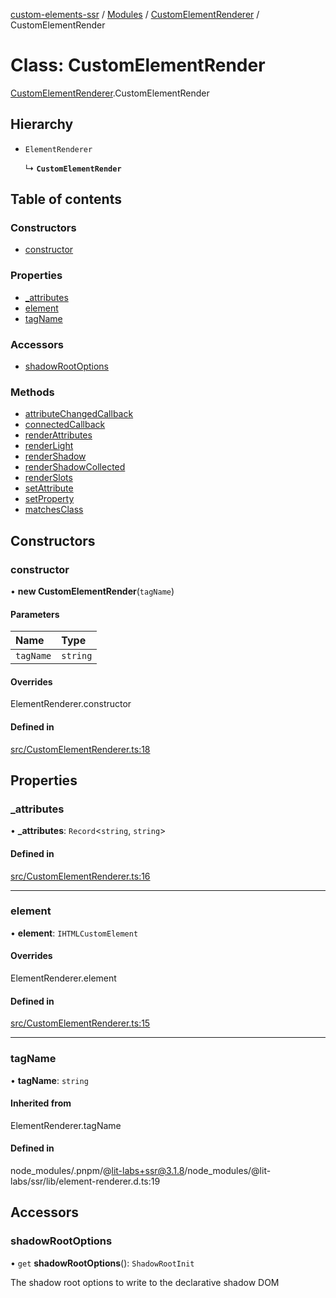 [custom-elements-ssr](../README.md) / [Modules](../modules.md) / [CustomElementRenderer](../modules/CustomElementRenderer.md) / CustomElementRender

# Class: CustomElementRender

[CustomElementRenderer](../modules/CustomElementRenderer.md).CustomElementRender

## Hierarchy

- `ElementRenderer`

  ↳ **`CustomElementRender`**

## Table of contents

### Constructors

- [constructor](CustomElementRenderer.CustomElementRender.md#constructor)

### Properties

- [\_attributes](CustomElementRenderer.CustomElementRender.md#_attributes)
- [element](CustomElementRenderer.CustomElementRender.md#element)
- [tagName](CustomElementRenderer.CustomElementRender.md#tagname)

### Accessors

- [shadowRootOptions](CustomElementRenderer.CustomElementRender.md#shadowrootoptions)

### Methods

- [attributeChangedCallback](CustomElementRenderer.CustomElementRender.md#attributechangedcallback)
- [connectedCallback](CustomElementRenderer.CustomElementRender.md#connectedcallback)
- [renderAttributes](CustomElementRenderer.CustomElementRender.md#renderattributes)
- [renderLight](CustomElementRenderer.CustomElementRender.md#renderlight)
- [renderShadow](CustomElementRenderer.CustomElementRender.md#rendershadow)
- [renderShadowCollected](CustomElementRenderer.CustomElementRender.md#rendershadowcollected)
- [renderSlots](CustomElementRenderer.CustomElementRender.md#renderslots)
- [setAttribute](CustomElementRenderer.CustomElementRender.md#setattribute)
- [setProperty](CustomElementRenderer.CustomElementRender.md#setproperty)
- [matchesClass](CustomElementRenderer.CustomElementRender.md#matchesclass)

## Constructors

### constructor

• **new CustomElementRender**(`tagName`)

#### Parameters

| Name | Type |
| :------ | :------ |
| `tagName` | `string` |

#### Overrides

ElementRenderer.constructor

#### Defined in

[src/CustomElementRenderer.ts:18](https://github.com/mash-graz/custom-elements-ssr/blob/55f317b/src/CustomElementRenderer.ts#L18)

## Properties

### \_attributes

• **\_attributes**: `Record`<`string`, `string`\>

#### Defined in

[src/CustomElementRenderer.ts:16](https://github.com/mash-graz/custom-elements-ssr/blob/55f317b/src/CustomElementRenderer.ts#L16)

___

### element

• **element**: `IHTMLCustomElement`

#### Overrides

ElementRenderer.element

#### Defined in

[src/CustomElementRenderer.ts:15](https://github.com/mash-graz/custom-elements-ssr/blob/55f317b/src/CustomElementRenderer.ts#L15)

___

### tagName

• **tagName**: `string`

#### Inherited from

ElementRenderer.tagName

#### Defined in

node_modules/.pnpm/@lit-labs+ssr@3.1.8/node_modules/@lit-labs/ssr/lib/element-renderer.d.ts:19

## Accessors

### shadowRootOptions

• `get` **shadowRootOptions**(): `ShadowRootInit`

The shadow root options to write to the declarative shadow DOM <template>,
if one is created with `renderShadow()`.

#### Returns

`ShadowRootInit`

#### Inherited from

ElementRenderer.shadowRootOptions

#### Defined in

node_modules/.pnpm/@lit-labs+ssr@3.1.8/node_modules/@lit-labs/ssr/lib/element-renderer.d.ts:83

## Methods

### attributeChangedCallback

▸ **attributeChangedCallback**(): `void`

#### Returns

`void`

#### Overrides

ElementRenderer.attributeChangedCallback

#### Defined in

[src/CustomElementRenderer.ts:43](https://github.com/mash-graz/custom-elements-ssr/blob/55f317b/src/CustomElementRenderer.ts#L43)

___

### connectedCallback

▸ **connectedCallback**(): `Promise`<`void`\>

#### Returns

`Promise`<`void`\>

#### Overrides

ElementRenderer.connectedCallback

#### Defined in

[src/CustomElementRenderer.ts:39](https://github.com/mash-graz/custom-elements-ssr/blob/55f317b/src/CustomElementRenderer.ts#L39)

___

### renderAttributes

▸ **renderAttributes**(): `Generator`<`string`, `void`, `unknown`\>

#### Returns

`Generator`<`string`, `void`, `unknown`\>

#### Overrides

ElementRenderer.renderAttributes

#### Defined in

[src/CustomElementRenderer.ts:29](https://github.com/mash-graz/custom-elements-ssr/blob/55f317b/src/CustomElementRenderer.ts#L29)

___

### renderLight

▸ **renderLight**(): `Generator`<`string`, `void`, `unknown`\>

#### Returns

`Generator`<`string`, `void`, `unknown`\>

#### Overrides

ElementRenderer.renderLight

#### Defined in

[src/CustomElementRenderer.ts:45](https://github.com/mash-graz/custom-elements-ssr/blob/55f317b/src/CustomElementRenderer.ts#L45)

___

### renderShadow

▸ **renderShadow**(): `RenderResult`

#### Returns

`RenderResult`

#### Overrides

ElementRenderer.renderShadow

#### Defined in

[src/CustomElementRenderer.ts:49](https://github.com/mash-graz/custom-elements-ssr/blob/55f317b/src/CustomElementRenderer.ts#L49)

___

### renderShadowCollected

▸ **renderShadowCollected**(): `Generator`<`Promise`<`string`\>, `void`, `unknown`\>

#### Returns

`Generator`<`Promise`<`string`\>, `void`, `unknown`\>

#### Defined in

[src/CustomElementRenderer.ts:54](https://github.com/mash-graz/custom-elements-ssr/blob/55f317b/src/CustomElementRenderer.ts#L54)

___

### renderSlots

▸ **renderSlots**(`slots`): `Generator`<`string`, `void`, `unknown`\>

#### Parameters

| Name | Type |
| :------ | :------ |
| `slots` | `Record`<`string`, `string`\> |

#### Returns

`Generator`<`string`, `void`, `unknown`\>

#### Defined in

[src/CustomElementRenderer.ts:58](https://github.com/mash-graz/custom-elements-ssr/blob/55f317b/src/CustomElementRenderer.ts#L58)

___

### setAttribute

▸ **setAttribute**(`name`, `value`): `void`

#### Parameters

| Name | Type |
| :------ | :------ |
| `name` | `string` |
| `value` | `string` |

#### Returns

`void`

#### Overrides

ElementRenderer.setAttribute

#### Defined in

[src/CustomElementRenderer.ts:25](https://github.com/mash-graz/custom-elements-ssr/blob/55f317b/src/CustomElementRenderer.ts#L25)

___

### setProperty

▸ **setProperty**(`name`, `value`): `void`

Handles setting a property on the element.

The default implementation sets the property on the renderer's element
instance.

#### Parameters

| Name | Type | Description |
| :------ | :------ | :------ |
| `name` | `string` | Name of the property |
| `value` | `unknown` | Value of the property |

#### Returns

`void`

#### Inherited from

ElementRenderer.setProperty

#### Defined in

node_modules/.pnpm/@lit-labs+ssr@3.1.8/node_modules/@lit-labs/ssr/lib/element-renderer.d.ts:67

___

### matchesClass

▸ `Static` **matchesClass**(`_ceClass`, `_tagName`, `_attributes`): `boolean`

Should be implemented to return true when the given custom element class
and/or tagName should be handled by this renderer.

#### Parameters

| Name | Type |
| :------ | :------ |
| `_ceClass` | () => `HTMLElement` |
| `_ceClass.prototype` | `HTMLElement` |
| `_tagName` | `string` |
| `_attributes` | `AttributesMap` |

#### Returns

`boolean`

#### Inherited from

ElementRenderer.matchesClass

#### Defined in

node_modules/.pnpm/@lit-labs+ssr@3.1.8/node_modules/@lit-labs/ssr/lib/element-renderer.d.ts:29
